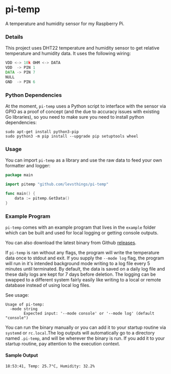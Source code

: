 # pi-temp


A temperature and humidity sensor for my Raspberry Pi.

### Details


This project uses DHT22 temperature and humidity sensor to get relative temperature and humidity data. It uses the following wiring:

```asm
VDD <-> 10k OHM <-> DATA
VDD  -> PIN 1
DATA -> PIN 7
NULL
GND  -> PIN 6
```

### Python Dependencies


At the moment, `pi-temp` uses a Python script to interface with the sensor via GPIO as a proof of concept (and the due to accuracy issues with existing Go libraries), so you need to make sure you need to install python dependencies:

```terminal
sudo apt-get install python3-pip
sudo python3 -m pip install --upgrade pip setuptools wheel
```

### Usage


You can import `pi-temp` as a library and use the raw data to feed your own formatter and logger:

```go
package main

import pitemp "github.com/levsthings/pi-temp"

func main() {
    data := pitemp.GetData()
}
```

### Example Program

`pi-temp` comes with an example program that lives in the `example` folder which can be built and used for local logging or getting console outputs.

You can also download the latest binary from Github [releases](https://github.com/levsthings/pi-temp/releases). 

If `pi-temp` is ran without any flags, the program will write the temperature data once to stdout and exit. If you supply the `--mode log` flag, the program will run
in it's intended background mode writing to a log file every 5 minutes until terminated. By default, the data is saved on a daily log file and these daily logs are kept for 7 days before deletion. The logging can be swapped to a different system fairly easily like writing to a local or remote database instead of using local log files.

See usage:

```terminal
Usage of pi-temp:
  -mode string
    	Expected input: '--mode console' or '--mode log' (default "console")
```

You can run the binary manually or you can add it to your startup routine via `systemd` or `rc.local`.The log outputs will automatically go to a directory named 
`.pi-temp`, and will be wherever the binary is run. If you add it to your startup routine, pay attention to the execution context.


#### Sample Output


```terminal
18:53:41, Temp: 25.7°C, Humidity: 32.2%
```

